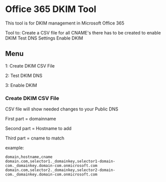 # Office 365 DKIM Tool

This tool is for DKIM management in Microsoft Office 365

Tool to:
Create a CSV file for all CNAME's there has to be created to enable DKIM
Test DNS Settings
Enable DKIM

## Menu

1: Create DKIM CSV File

2: Test DKIM DNS

3: Enable DKIM

### Create DKIM CSV File

CSV file will show needed changes to your Public DNS

First part = domainname

Second part = Hostname to add

Third part = cname to match

example:

```csv
domain,hostname,cname
domain.com,selector1._domainkey,selector1-domain-com._domainkey.domain-com.onmicrosoft.com
domain.com,selector2._domainkey,selector2-domain-com._domainkey.domain-com.onmicrosoft.com
```